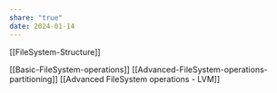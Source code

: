 ```yaml
---
share: "true"
date: 2024-01-14
---
```


[[FileSystem-Structure]]

[[Basic-FileSystem-operations]]
[[Advanced-FileSystem-operations-partitioning]]
[[Advanced FileSystem operations - LVM]]
